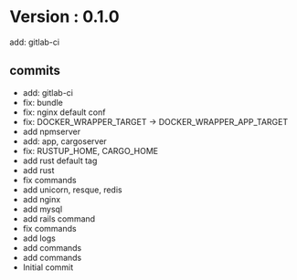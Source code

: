 # Version : 0.1.0

add: gitlab-ci

## commits

* add: gitlab-ci
* fix: bundle
* fix: nginx default conf
* fix: DOCKER_WRAPPER_TARGET -> DOCKER_WRAPPER_APP_TARGET
* add npmserver
* add: app, cargoserver
* fix: RUSTUP_HOME, CARGO_HOME
* add rust default tag
* add rust
* fix commands
* add unicorn, resque, redis
* add nginx
* add mysql
* add rails command
* fix commands
* add logs
* add commands
* add commands
* Initial commit
